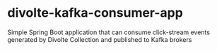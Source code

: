 # divolte-kafka-consumer-app
Simple Spring Boot application that can consume click-stream events generated by Divolte Collection and published to Kafka brokers
